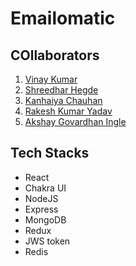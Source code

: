 # Emailomatic

## COllaborators

1. [Vinay Kumar](https://github.com/VinayKumar1801)
2. [Shreedhar Hegde](https://github.com/shreedharhegde99)
3. [Kanhaiya Chauhan](https://github.com/KanhaiyaChauhan037)
4. [Rakesh Kumar Yadav](https://github.com/rakeshrakeshyadav)
5. [Akshay Govardhan Ingle](https://github.com/akkiingle)

## Tech Stacks

- React
- Chakra UI
- NodeJS
- Express
- MongoDB
- Redux
- JWS token
- Redis

